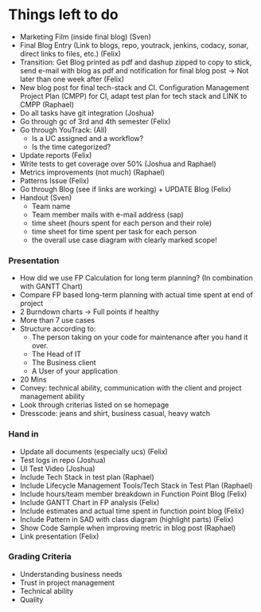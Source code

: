 # Things left to do

* Marketing Film (inside final blog) (Sven)
* Final Blog Entry (Link to blogs, repo, youtrack, jenkins, codacy, sonar, direct links to files, etc.) (Felix)
* Transition: Get Blog printed as pdf and dashup zipped to copy to stick, send e-mail with blog as pdf and notification for final blog post
-> Not later than one week after (Felix)
* New blog post for final tech-stack and CI. Configuration Management Project Plan (CMPP) for CI, adapt test plan for tech stack and LINK to CMPP (Raphael)
* Do all tasks have git integration (Joshua)
* Go through gc of 3rd and 4th semester (Felix)
* Go through YouTrack: (All)
    * Is a UC assigned and a workflow?
    * Is the time categorized?
* Update reports (Felix)
* Write tests to get coverage over 50% (Joshua and Raphael)
* Metrics improvements (not much) (Raphael)
* Patterns Issue (Felix)
* Go through Blog (see if links are working) + UPDATE Blog (Felix)
* Handout (Sven)
    * Team name
    * Team member mails with e-mail address (sap)
    * time sheet (hours spent for each person and their role) 
    * time sheet for time spent per task for each person
    * the overall use case diagram with clearly marked scope!
    
### Presentation

* How did we use FP Calculation for long term planning? (In combination with GANTT Chart)
* Compare FP based long-term planning with actual time spent at end of project
* 2 Burndown charts -> Full points if healthy
* More than 7 use cases
* Structure according to: 
    * The person taking on your code for maintenance after you hand it over.
    * The Head of IT
    * The Business client
    * A User of your application
* 20 Mins
* Convey: technical ability, communication with the client and project management ability
* Look through criterias listed on se homepage
* Dresscode: jeans and shirt, business casual, heavy watch

### Hand in

* Update all documents (especially ucs) (Felix)
* Test logs in repo (Joshua)
* UI Test Video (Joshua)
* Include Tech Stack in test plan (Raphael)
* Include Lifecycle Management Tools/Tech Stack in Test Plan (Raphael)
* Include hours/team member breakdown in Function Point Blog (Felix)
* Include GANTT Chart in FP analysis (Felix)
* Include estimates and actual time spent in function point blog (Felix)
* Include Pattern in SAD with class diagram (highlight parts) (Felix)
* Show Code Sample when improving metric in blog post (Raphael)
* Link presentation (Felix)

### Grading Criteria

* Understanding business needs
* Trust in project management
* Technical ability
* Quality
